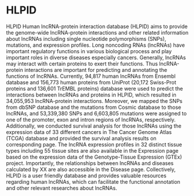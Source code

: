 # HLPID
   HLPID  Human lncRNA-protein interaction database (HLPID) aims to provide the genome-wide lncRNA-protein interactions and other related information about lncRNAs including single nucleotide polymorphisms (SNPs), mutations, and expression profiles. Long noncoding RNAs (lncRNAs) have important regulatory functions in various biological process and play important roles in diverse diseases especially cancers. Generally, lncRNAs may interact with certain proteins to exert their functions. Thus lncRNA-protein interactions are important for predicting and annotating the functions of lncRNAs. Currently, 94,817 human lncRNAs from Ensembl database and 156,773 human proteins from UniProt (20,172 Swiss-Prot proteins and 136,601 TrEMBL proteins) database were used to predict the interactions between lncRNAs and proteins in HLPID, which resulted in 34,055,953 lncRNA-protein interactions. Moreover, we mapped the SNPs from dbSNP database and the mutations from Cosmic database to those lncRNAs, and 53,339,380 SNPs and 6,603,805 mutations were assigned to one of the promoter, exon and intron regions of lncRNAs, respectively. Additionally, we conducted survival analysis for those lncRNAs using the expression data of 33 different cancers in The Cancer Genome Atlas (TCGA) database and provided the survival analysis results on corresponding page. The lncRNA expression profiles in 32 distinct tissue types including 55 tissue sites are also available in the Expression page based on the expression data of the Genotype-Tissue Expression (GTEx) project. Importantly, the relationships between lncRNAs and diseases calculated by XX are also accessible in the Disease page. Collectively, HLPID is a user friendly database and provides valuable resources regarding human lncRNAs, which can facilitate the functional annotation and other relevant researches about lncRNAs. 

